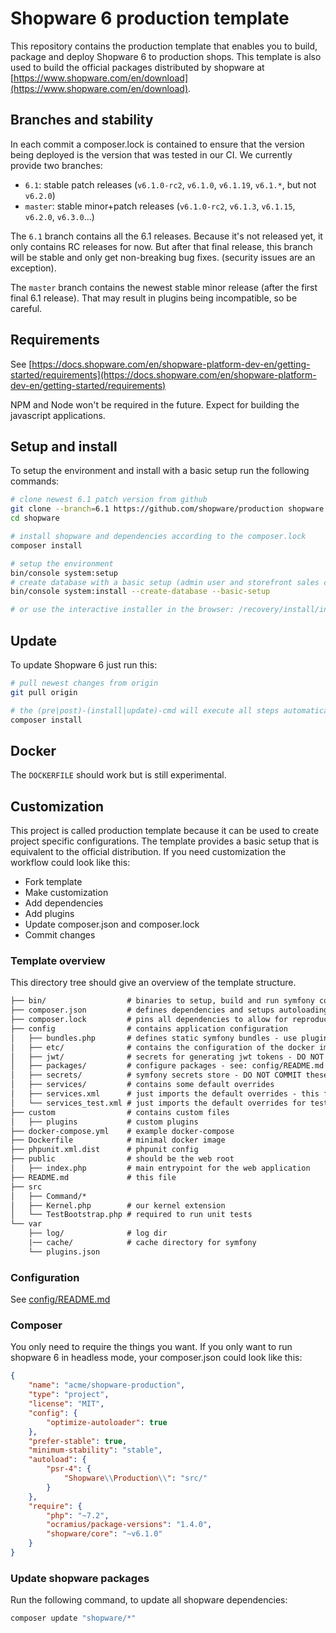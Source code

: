 # Shopware 6 production template

This repository contains the production template that enables you to build,
package and deploy Shopware 6 to production shops. This template is also used
to build the official packages distributed by shopware at [https://www.shopware.com/en/download](https://www.shopware.com/en/download).

## Branches and stability

In each commit a composer.lock is contained to ensure that the version being
deployed is the version that was tested in our CI. We currently provide two
branches:
- `6.1`: stable patch releases (`v6.1.0-rc2`, `v6.1.0`, `v6.1.19`, `v6.1.*`, but not `v6.2.0`)
- `master`: stable minor+patch releases (`v6.1.0-rc2`, `v6.1.3`, `v6.1.15`, `v6.2.0`, `v6.3.0`...)

The `6.1` branch contains all the 6.1 releases. Because it's not released yet,
it only contains RC releases for now. But after that final release, this branch will
be stable and only get non-breaking bug fixes. (security issues are an exception).

The `master` branch contains the newest stable minor release (after the first final 6.1 release).
That may result in plugins being incompatible, so be careful.

## Requirements

See [https://docs.shopware.com/en/shopware-platform-dev-en/getting-started/requirements](https://docs.shopware.com/en/shopware-platform-dev-en/getting-started/requirements)

NPM and Node won't be required in the future. Expect for building the 
javascript applications.

## Setup and install

To setup the environment and install with a basic setup run the following commands:

```bash
# clone newest 6.1 patch version from github 
git clone --branch=6.1 https://github.com/shopware/production shopware
cd shopware

# install shopware and dependencies according to the composer.lock 
composer install

# setup the environment
bin/console system:setup
# create database with a basic setup (admin user and storefront sales channel)
bin/console system:install --create-database --basic-setup

# or use the interactive installer in the browser: /recovery/install/index.php
```

## Update

To update Shopware 6 just run this:

```bash
# pull newest changes from origin
git pull origin

# the (pre|post)-(install|update)-cmd will execute all steps automatically
composer install
```

## Docker

The `DOCKERFILE` should work but is still experimental.


## Customization

This project is called production template because it can be used to 
create project specific configurations. The template provides a basic setup
that is equivalent to the official distribution. If you need customization
the workflow could look like this:
* Fork template
* Make customization
* Add dependencies
* Add plugins
* Update composer.json and composer.lock
* Commit changes

### Template overview

This directory tree should give an overview of the template structure.

```txt
├── bin/                  # binaries to setup, build and run symfony console commands 
├── composer.json         # defines dependencies and setups autoloading
├── composer.lock         # pins all dependencies to allow for reproducible installs
├── config                # contains application configuration
│   ├── bundles.php       # defines static symfony bundles - use plugins for dynamic bundles
│   ├── etc/              # contains the configuration of the docker image
│   ├── jwt/              # secrets for generating jwt tokens - DO NOT COMMIT these secrets
│   ├── packages/         # configure packages - see: config/README.md
│   ├── secrets/          # symfony secrets store - DO NOT COMMIT these secrets
│   ├── services/         # contains some default overrides
│   ├── services.xml      # just imports the default overrides - this file should not change
│   └── services_test.xml # just imports the default overrides for tests
├── custom                # contains custom files
│   ├── plugins           # custom plugins
├── docker-compose.yml    # example docker-compose
├── Dockerfile            # minimal docker image
├── phpunit.xml.dist      # phpunit config
├── public                # should be the web root
│   ├── index.php         # main entrypoint for the web application
├── README.md             # this file
├── src
│   ├── Command/*
│   ├── Kernel.php        # our kernel extension
│   └── TestBootstrap.php # required to run unit tests
└── var
    ├── log/              # log dir
    |── cache/            # cache directory for symfony
    └── plugins.json
```

### Configuration

See [config/README.md](config/README.md)

### Composer

You only need to require the things you want. If you only want to run shopware 6 in headless mode, your composer.json could look like this:

```json
{
    "name": "acme/shopware-production",
    "type": "project",
    "license": "MIT",
    "config": {
        "optimize-autoloader": true
    },
    "prefer-stable": true,
    "minimum-stability": "stable",
    "autoload": {
        "psr-4": {
            "Shopware\\Production\\": "src/"
        }
    },
    "require": {
        "php": "~7.2",
        "ocramius/package-versions": "1.4.0",
        "shopware/core": "~v6.1.0"
    }
}
```

### Update shopware packages

Run the following command, to update all shopware dependencies:
```bash
composer update "shopware/*"
```


